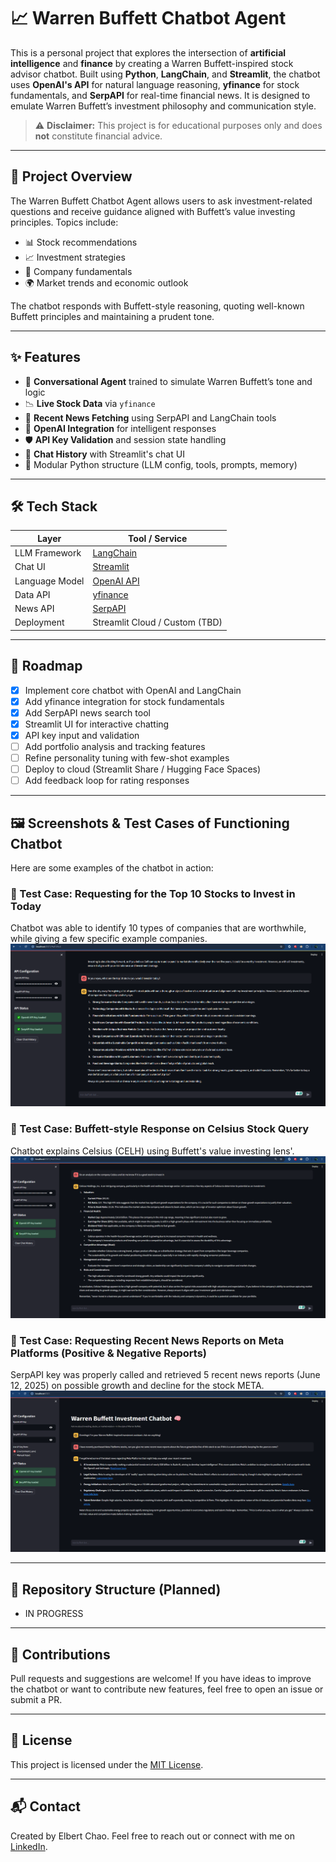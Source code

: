# 📈 Warren Buffett Chatbot Agent

This is a personal project that explores the intersection of **artificial intelligence** and **finance** by creating a Warren Buffett-inspired stock advisor chatbot. Built using **Python**, **LangChain**, and **Streamlit**, the chatbot uses **OpenAI's API** for natural language reasoning, **yfinance** for stock fundamentals, and **SerpAPI** for real-time financial news. It is designed to emulate Warren Buffett’s investment philosophy and communication style.

> ⚠️ **Disclaimer:** This project is for educational purposes only and does **not** constitute financial advice.

---

## 🧠 Project Overview

The Warren Buffett Chatbot Agent allows users to ask investment-related questions and receive guidance aligned with Buffett’s value investing principles. Topics include:

- 📊 Stock recommendations
- 📈 Investment strategies
- 🏢 Company fundamentals
- 🌍 Market trends and economic outlook

The chatbot responds with Buffett-style reasoning, quoting well-known Buffett principles and maintaining a prudent tone.

---

## ✨ Features

- 🤖 **Conversational Agent** trained to simulate Warren Buffett’s tone and logic
- 📉 **Live Stock Data** via `yfinance`
- 📰 **Recent News Fetching** using SerpAPI and LangChain tools
- 🧠 **OpenAI Integration** for intelligent responses
- 🛡️ **API Key Validation** and session state handling
- 💬 **Chat History** with Streamlit's chat UI
- 🧱 Modular Python structure (LLM config, tools, prompts, memory)

---

## 🛠 Tech Stack

| Layer         | Tool / Service              |
|---------------|-----------------------------|
| LLM Framework | [LangChain](https://www.langchain.com/)         |
| Chat UI       | [Streamlit](https://streamlit.io/)              |
| Language Model| [OpenAI API](https://platform.openai.com/)      |
| Data API      | [yfinance](https://pypi.org/project/yfinance/)  |
| News API      | [SerpAPI](https://serpapi.com/)                 |
| Deployment    | Streamlit Cloud / Custom (TBD)                  |

---

## 🚀 Roadmap

- [x] Implement core chatbot with OpenAI and LangChain
- [x] Add yfinance integration for stock fundamentals
- [x] Add SerpAPI news search tool
- [x] Streamlit UI for interactive chatting
- [x] API key input and validation
- [ ] Add portfolio analysis and tracking features
- [ ] Refine personality tuning with few-shot examples
- [ ] Deploy to cloud (Streamlit Share / Hugging Face Spaces)
- [ ] Add feedback loop for rating responses

---

## 🖼️ Screenshots & Test Cases of Functioning Chatbot

Here are some examples of the chatbot in action:

### 🧪 Test Case: Requesting for the Top 10 Stocks to Invest in Today  
Chatbot was able to identify 10 types of companies that are worthwhile, while giving a few specific example companies.  
![Top 10 Stock Recommendation](screenshot_test_cases/tc3.png)

### 🧪 Test Case: Buffett-style Response on Celsius Stock Query
Chatbot explains Celsius (CELH) using Buffett's value investing lens'.
![CELH Buffett Analysis](screenshot_test_cases/tc4.png)

### 🧪 Test Case: Requesting Recent News Reports on Meta Platforms (Positive & Negative Reports)  
SerpAPI key was properly called and retrieved 5 recent news reports (June 12, 2025) on possible growth and decline for the stock META.  
![Meta News Reports](screenshot_test_cases/tc6.png)

---

## 📂 Repository Structure (Planned)
- IN PROGRESS

---

## 🤝 Contributions

Pull requests and suggestions are welcome! If you have ideas to improve the chatbot or want to contribute new features, feel free to open an issue or submit a PR.

---

## 📄 License

This project is licensed under the [MIT License](LICENSE).

---

## 📬 Contact

Created by Elbert Chao.
Feel free to reach out or connect with me on [LinkedIn](https://www.linkedin.com/in/elbertc/).
